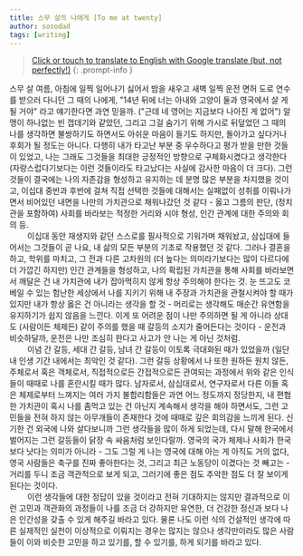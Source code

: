 ```yaml
---
title: 스무 살의 나에게 [To me at twenty]
author: sosodad
tags: [writing]
---
```



> [Click or touch to translate to English with Google translate (but, not perfectly!)](https://jinseuk56-github-io.translate.goog/posts/0013/?_x_tr_sl=ko&_x_tr_tl=en&_x_tr_hl=ko&_x_tr_pto=wapp)
{: .prompt-info }


스무 살 여름, 아침에 일찍 일어나기 싫어서 밤을 새우고 새벽 일찍 운전 면허 도로 연수를 받으러 다니던 그 때의 나에게, "14년 뒤에 너는 아내와 고양이 둘과 영국에서 살 게 될 거야" 라고 얘기한다면 과연 믿을까. ("근데 네 영어는 지금보다 나아진 게 없어") 알맹이 하나없는 빈 껍데기와 같았던, 그리고 그걸 숨기기 위해 가시로 뒤덮었던 그 때의 나를 생각하면 불쌍하기도 하면서도 아쉬운 마음이 들기도 하지만, 돌아가고 싶다거나 후회가 될 정도는 아니다. 다행히 내가 타고난 부분 중 우수하다고 평가 받을 만한 것들이 있었고, 나는 그래도 그것들을 최대한 긍정적인 방향으로 구체화시켰다고 생각한다 (자랑스럽다기보다는 이런 것들이라도 타고났다는 사실에 감사한 마음이 더 크다). 그런 것들이 결국에는 나의 자존감을 형성하고 유지하는 데 분명 많은 부분을 차지했을 것이고, 이십대 중반과 후반에 걸쳐 직접 선택한 것들에 대해서는 실패없이 성취를 이뤄나가면서 비어있던 내면을 나만의 가치관으로 채워나갔던 것 같다 - 옳고 그름의 판단, (정치관을 포함하여) 사회를 바라보는 적정한 거리와 시야 형성, 인간 관계에 대한 주의와 회의 등.  
&nbsp;&nbsp;&nbsp;&nbsp;&nbsp;&nbsp;&nbsp;&nbsp;이십대 동안 재생지와 같던 스스로를 필사적으로 기워가며 채워놨고, 삼십대에 들어서는 그것들이 곧 나요, 내 삶의 모든 부분의 기초로 작용했던 것 같다. 그러나 결혼을 하고, 학위를 마치고, 그 전과 다른 고차원의 (더 높다는 의미라기보다는 많이 다르다에 더 가깝긴 하지만) 인간 관계들을 형성하고, 나의 확립된 가치관을 통해 사회를 바라보면서 깨달은 건 내 가치관에 내가 잡아먹히지 않게 항상 주의해야 한다는 것. 눈 뜨고도 코 베일 수 있는 험난한 세상에서 나를 지키기 위해 내 주장과 가치관을 관철시켜야 할 때가 있지만 내가 항상 옳은 건 아니라는 생각을 할 것 - 머리로는 생각해도 매순간 유연함을 유지하기가 쉽지 않음을 느낀다. 이게 또 어려운 점이 나만 주의하면 될 게 아니라 상대도 (사람이든 체제든) 같이 주의를 했을 때 갈등의 소지가 줄어든다는 것이다 - 운전과 비슷하달까, 운전은 나만 조심히 한다고 사고가 안 나는 게 아닌 것처럼.  
&nbsp;&nbsp;&nbsp;&nbsp;&nbsp;&nbsp;&nbsp;&nbsp;이념 간 갈등, 세대 간 갈등, 남녀 간 갈등이 이토록 극대화된 때가 있었을까 (일단 내 인생 기간 내에서는 최악인 것 같다). 그런 갈등 상황에서 나 또한 원하든 원치 않든, 주체로서 혹은 객체로서, 직접적으로든 간접적으로든 관여되는 과정에서 위와 같은 인식들이 때때로 나를 혼란시킬 때가 많다. 남자로서, 삼십대로서, 연구자로서 다른 이들 혹은 체제로부터 느껴지는 여러 가지 불합리함들은 과연 어느 정도까지 정당한지, 내 편협한 가치관이 혹시 나를 좀먹고 있는 건 아닌지 계속해서 생각을 해야 하면서도, 그런 고민들을 전혀 하지 않는 아무개들이 존재한다 것에 때때로 깊은 회의감을 느끼게 된다. 신기한 건 외국에 나와 살다보니까 그런 생각들을 많이 하게 되었는데, 다시 말해 한국에서 벌어지는 그런 갈등들이 닭장 속 싸움처럼 보인다랄까. 영국의 국가 체제나 사회가 한국보다 낫다는 의미가 아니라 - 그도 그럴 게 나는 영국에 대해 아는 게 아직도 거의 없다, 영국 사람들은 축구를 진짜 좋아한다는 것, 그리고 최근 노동당이 이겼다는 것 빼고는 - 거리를 두니 조금 객관적으로 보게 되고, 그러기에 좋은 점도 추악한 점도 더 잘 보이게 된다는 것이다.  
&nbsp;&nbsp;&nbsp;&nbsp;&nbsp;&nbsp;&nbsp;&nbsp;이런 생각들에 대한 정답이 있을 것이라고 전혀 기대하지는 않지만 결과적으로 이런 고민과 객관화의 과정들이 나를 조금 더 강하지만 유연한, 더 건강한 정신과 보다 나은 인간성을 갖출 수 있게 해주길 바라고 있다. 물론 나도 이런 식의 건설적인 생각에 따른 실제적인 실천이 이상적으로 이뤄지는 경우는 많지는 않으나 생각만이라도 많은 사람들이 이와 비슷한 고민을 하고 있기를, 할 수 있기를, 하게 되기를 바라고 있다.